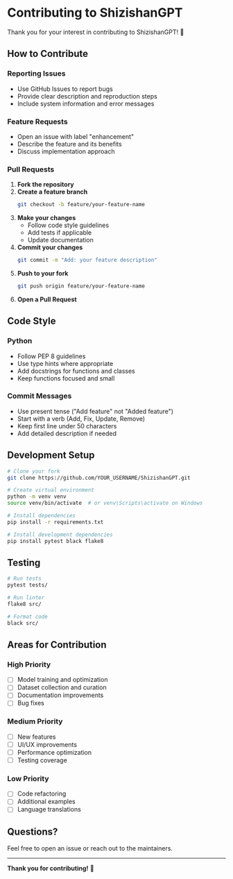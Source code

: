 # Contributing to ShizishanGPT

Thank you for your interest in contributing to ShizishanGPT! 🌾

## How to Contribute

### Reporting Issues
- Use GitHub Issues to report bugs
- Provide clear description and reproduction steps
- Include system information and error messages

### Feature Requests
- Open an issue with label "enhancement"
- Describe the feature and its benefits
- Discuss implementation approach

### Pull Requests

1. **Fork the repository**
2. **Create a feature branch**
   ```bash
   git checkout -b feature/your-feature-name
   ```
3. **Make your changes**
   - Follow code style guidelines
   - Add tests if applicable
   - Update documentation
4. **Commit your changes**
   ```bash
   git commit -m "Add: your feature description"
   ```
5. **Push to your fork**
   ```bash
   git push origin feature/your-feature-name
   ```
6. **Open a Pull Request**

## Code Style

### Python
- Follow PEP 8 guidelines
- Use type hints where appropriate
- Add docstrings for functions and classes
- Keep functions focused and small

### Commit Messages
- Use present tense ("Add feature" not "Added feature")
- Start with a verb (Add, Fix, Update, Remove)
- Keep first line under 50 characters
- Add detailed description if needed

## Development Setup

```bash
# Clone your fork
git clone https://github.com/YOUR_USERNAME/ShizishanGPT.git

# Create virtual environment
python -m venv venv
source venv/bin/activate  # or venv\Scripts\activate on Windows

# Install dependencies
pip install -r requirements.txt

# Install development dependencies
pip install pytest black flake8
```

## Testing

```bash
# Run tests
pytest tests/

# Run linter
flake8 src/

# Format code
black src/
```

## Areas for Contribution

### High Priority
- [ ] Model training and optimization
- [ ] Dataset collection and curation
- [ ] Documentation improvements
- [ ] Bug fixes

### Medium Priority
- [ ] New features
- [ ] UI/UX improvements
- [ ] Performance optimization
- [ ] Testing coverage

### Low Priority
- [ ] Code refactoring
- [ ] Additional examples
- [ ] Language translations

## Questions?

Feel free to open an issue or reach out to the maintainers.

---

**Thank you for contributing!** 🙏
